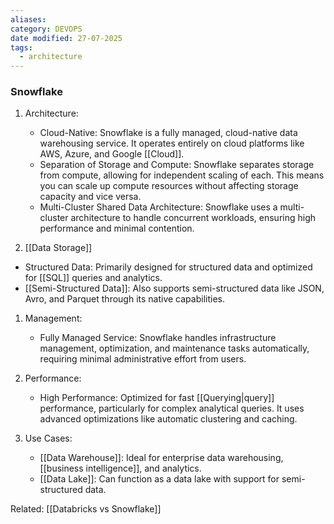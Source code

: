 ```yaml
---
aliases: 
category: DEVOPS
date modified: 27-07-2025
tags:
  - architecture
---
```

### Snowflake

1. Architecture:
   - Cloud-Native: Snowflake is a fully managed, cloud-native data warehousing service. It operates entirely on cloud platforms like AWS, Azure, and Google [[Cloud]].
   - Separation of Storage and Compute: Snowflake separates storage from compute, allowing for independent scaling of each. This means you can scale up compute resources without affecting storage capacity and vice versa.
   - Multi-Cluster Shared Data Architecture: Snowflake uses a multi-cluster architecture to handle concurrent workloads, ensuring high performance and minimal contention.

1.  [[Data Storage]]
   - Structured Data: Primarily designed for structured data and optimized for [[SQL]] queries and analytics.
   - [[Semi-Structured Data]]: Also supports semi-structured data like JSON, Avro, and Parquet through its native capabilities.

1. Management:
   - Fully Managed Service: Snowflake handles infrastructure management, optimization, and maintenance tasks automatically, requiring minimal administrative effort from users.

1. Performance:
   - High Performance: Optimized for fast [[Querying|query]] performance, particularly for complex analytical queries. It uses advanced optimizations like automatic clustering and caching.

1. Use Cases:
   - [[Data Warehouse]]: Ideal for enterprise data warehousing, [[business intelligence]], and analytics.
   - [[Data Lake]]: Can function as a data lake with support for semi-structured data.
   
Related:
[[Databricks vs Snowflake]]